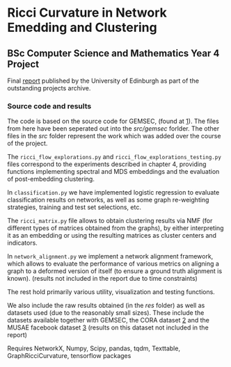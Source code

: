 # Ricci Curvature in Network Emedding and Clustering
## BSc Computer Science and Mathematics Year 4 Project

Final [report](https://project-archive.inf.ed.ac.uk/ug4/20201839/ug4_proj.pdf) published by the University of Edinburgh as part of the outstanding projects archive.

### Source code and results

The code is based on the source code for GEMSEC, (found at [1](https://github.com/benedekrozemberczki/GEMSEC)). The files from here have been seperated out into the *src/gemsec* forlder. The other files in the *src* folder represent the work which was added over the course of the project.

The `ricci_flow_explorations.py` and `ricci_flow_explorations_testing.py` files correspond to the experiments described in chapter 4, providing functions implementing spectral and MDS embeddings and the evaluation of post-embedding clustering.

In `classification.py` we have implemented logistic regression to evaluate classification results on networks, as well as some graph re-weighting strategies, training and test set selections, etc.

The `ricci_matrix.py` file allows to obtain clustering results via NMF (for different types of matrices obtained from the graphs), by either interpreting it as an embedding or using the resulting matrices as cluster centers and indicators.

In `network_alignment.py` we implement a network alignment framework, which allows to evaluate the performance of various metrics on aligning a graph to a deformed version of itself (to ensure a ground truth alignment is known). (results not included in the report due to time constraints)

The rest hold primarily various utility, visualization and testing functions.

We also include the raw results obtained (in the *res* folder) as well as datasets used (due to the reasonably small sizes). These include the datasets available together with GEMSEC, the CORA dataset [2](http://networkrepository.com/cora.php) and the MUSAE facebook dataset [3](https://snap.stanford.edu/data/facebook-large-page-page-network.html) (results on this dataset not included in the report)

Requires NetworkX, Numpy, Scipy, pandas, tqdm, Texttable, GraphRicciCurvature, tensorflow packages
